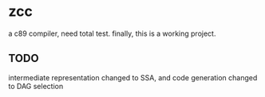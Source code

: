 zcc
===

a c89 compiler, need total test.
finally, this is a working project.


TODO
----
intermediate representation changed to SSA, and code generation changed to DAG selection

